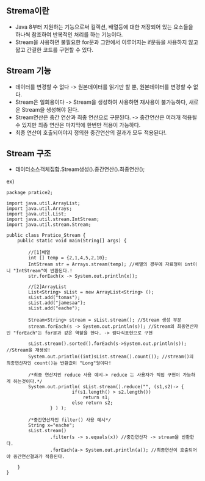 __Strema이란__
------------------------
- Java 8부터 지원하는 기능으로써 컬렉션, 배열등에 대한 저장되어 있는 요소들을 하나씩 참조하여 반복적인 처리를 하는 기능이다. 
- Stream을 사용하면 불필요한 for문과 그안에서 이루어지는 if문등을 사용하지 않고 짧고 간결한 코드를 구현할 수 있다.

__Stream 기능__
--------------------------
- 데이터를 변경할 수 없다 -> 원본데이터를 읽기만 할 뿐, 원본데이터를 변경할 수 없다.
- Stream은 일회용이다 -> Stream을 생성하여 사용하면 재사용이 불가능하다, 새로운 Stream을 생성해야 된다.
- Stream연산은 중간 연산과 최종 연산으로 구분된다. -> 중간연산은 여러개 적용될수 있지만 최종 연산은 마지막에 한번만 적용이 가능하다.
- 최종 연산이 호출되어야지 정의한 중간연산의 결과가 모두 적용된다!.
  
__Stream 구조__
---------------------
- 데이터소스객체집합.Stream생성().중간연산().최종연산();

ex)      
```
package pratice2;

import java.util.ArrayList;
import java.util.Arrays;
import java.util.List;
import java.util.stream.IntStream;
import java.util.stream.Stream;

public class Pratice_Stream {
    public static void main(String[] args) {

        //[1]배열
        int [] temp = {2,1,4,5,2,10};
        IntStream str = Arrays.stream(temp); //배열의 경우에 자료형이 int이니 "IntStream"이 반환된다.!
        str.forEach(x -> System.out.println(x));

        //[2]ArrayList
        List<String> sList = new ArrayList<String> ();
        sList.add("tomas");
        sList.add("jamesaa");
        sList.add("eache");

        Stream<String> stream = sList.stream(); //Stream 생성 부분
        stream.forEach(s -> System.out.println(s)); //Stream의 최종연산자인 "forEach"는 for문과 같은 역할을 한다. -> 람다식표현으로 구현

        sList.stream().sorted().forEach(s->System.out.println(s)); //Stream을 재생성!
        System.out.println((int)sList.stream().count()); //stream()의 최종연산자인 count()는 반환값이 "Long"형이다!

        /*최종 연산지인 reduce 사용 예시-> reduce 는 사용자가 직접 구현이 가능하게 하는것이다.*/
        System.out.println( sList.stream().reduce("", (s1,s2)-> {
                        if(s1.length() > s2.length())
                            return s1;
                        else return s2;
                } ) );

        /*중간연산자인 filter() 사용 예시*/
        String x="eache";
        sList.stream()
                .filter(s -> s.equals(x)) //중간연산자 -> stream을 반환한다.
                .forEach(a-> System.out.println(a)); //최종연산이 호출되어야 중간연산결과가 적용된다.

    }
}
```
